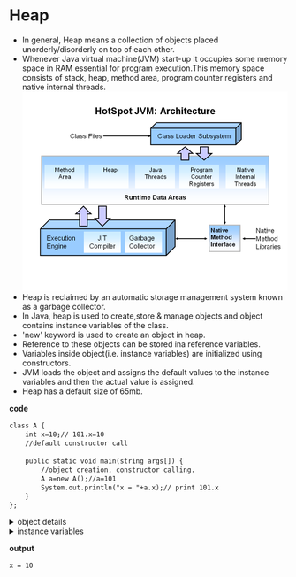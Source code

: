 # Heap

* In general, Heap means a collection of objects placed unorderly/disorderly on top of each other.
* Whenever Java virtual machine(JVM) start-up it occupies some memory space in RAM essential for program execution.This memory space consists of stack, heap, method area, program counter registers and native internal threads.
![picture alt](https://github.com/mittulmandhan/java-interview-prep/blob/master/img/Heap/JVM%20Architecture.PNG)
* Heap is reclaimed by an automatic storage management system known as a garbage collector.
* In Java, heap is used to create,store & manage objects and object contains instance variables of the class.
* 'new' keyword is used to create an object in heap.
* Reference to these objects can be stored ina reference variables.
* Variables inside object(i.e. instance variables) are initialized using constructors.
* JVM loads the object and assigns the default values to the instance variables and then the actual value is assigned.
* Heap has a default size of 65mb.

**code**
````
class A {
    int x=10;// 101.x=10
    //default constructor call
    
    public static void main(string args[]) {
        //object creation, constructor calling.
        A a=new A();//a=101
        System.out.println("x = "+a.x);// print 101.x
    }
};
````

<details>
    <summary>object details</summary>
    <p>object name: a</p>
    <p>object type: class A</p>
    <p>object address: 101(lets say)</p>
    
    x = ~~0~~ 10
</details>

<details>
    <summary>instance variables</summary>
    <p>x = <strike>0</strike> 10</p>
</details>

**output**
````
x = 10
````
